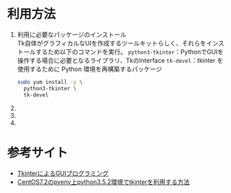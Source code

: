 # 利用方法

1. 利用に必要なパッケージのインストール  
    Tk自体がグラフィカルなUIを作成するツールキットらしく、それらをインストールするため以下のコマンドを実行。
    `python3-tkinter`：PythonでGUIを操作する場合に必要となるライブラリ、TkのInterface
    `tk-devel`：tkinter を使用するために Python 環境を再構築するパッケージ
    ```sh
    sudo yum install -y \
      python3-tkinter \
      tk-devel
    ```


2. 

3. 

4. 









# 参考サイト
- [TkinterによるGUIプログラミング](https://python.keicode.com/advanced/tkinter.php)
- [CentOS7.2のpyenv上python3.5.2環境でtkinterを利用する方法](https://goodbyegangster.hatenablog.com/entry/2016/12/17/054050)






